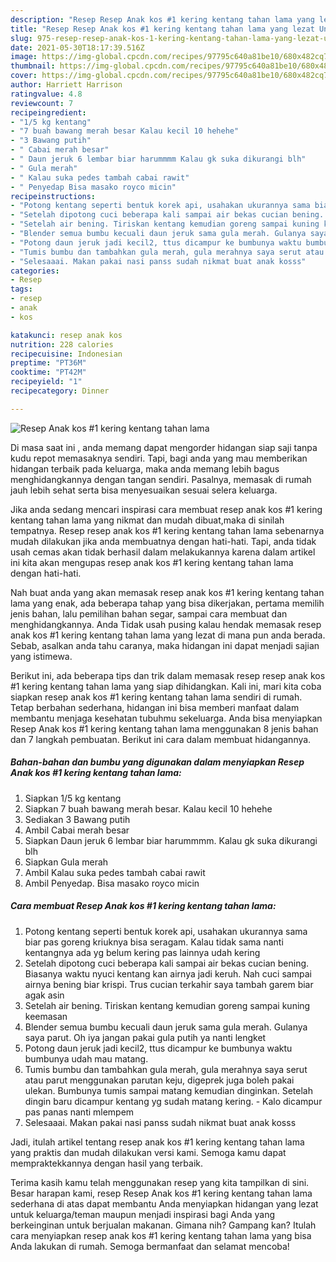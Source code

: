 ```yaml
---
description: "Resep Resep Anak kos #1 kering kentang tahan lama yang lezat Untuk Jualan"
title: "Resep Resep Anak kos #1 kering kentang tahan lama yang lezat Untuk Jualan"
slug: 975-resep-resep-anak-kos-1-kering-kentang-tahan-lama-yang-lezat-untuk-jualan
date: 2021-05-30T18:17:39.516Z
image: https://img-global.cpcdn.com/recipes/97795c640a81be10/680x482cq70/resep-anak-kos-1-kering-kentang-tahan-lama-foto-resep-utama.jpg
thumbnail: https://img-global.cpcdn.com/recipes/97795c640a81be10/680x482cq70/resep-anak-kos-1-kering-kentang-tahan-lama-foto-resep-utama.jpg
cover: https://img-global.cpcdn.com/recipes/97795c640a81be10/680x482cq70/resep-anak-kos-1-kering-kentang-tahan-lama-foto-resep-utama.jpg
author: Harriett Harrison
ratingvalue: 4.8
reviewcount: 7
recipeingredient:
- "1/5 kg kentang"
- "7 buah bawang merah besar Kalau kecil 10 hehehe"
- "3 Bawang putih"
- " Cabai merah besar"
- " Daun jeruk 6 lembar biar harummmm Kalau gk suka dikurangi blh"
- " Gula merah"
- " Kalau suka pedes tambah cabai rawit"
- " Penyedap Bisa masako royco micin"
recipeinstructions:
- "Potong kentang seperti bentuk korek api, usahakan ukurannya sama biar pas goreng kriuknya bisa seragam. Kalau tidak sama nanti kentangnya ada yg belum kering pas lainnya udah kering"
- "Setelah dipotong cuci beberapa kali sampai air bekas cucian bening. Biasanya waktu nyuci kentang kan airnya jadi keruh. Nah cuci sampai airnya bening biar krispi. Trus cucian terkahir saya tambah garem biar agak asin"
- "Setelah air bening. Tiriskan kentang kemudian goreng sampai kuning keemasan"
- "Blender semua bumbu kecuali daun jeruk sama gula merah. Gulanya saya parut. Oh iya jangan pakai gula putih ya nanti lengket"
- "Potong daun jeruk jadi kecil2, ttus dicampur ke bumbunya waktu bumbunya udah mau matang."
- "Tumis bumbu dan tambahkan gula merah, gula merahnya saya serut atau parut menggunakan parutan keju, digeprek juga boleh pakai ulekan. Bumbunya tumis sampai matang kemudian dinginkan. Setelah dingin baru dicampur kentang yg sudah matang kering.  Kalo dicampur pas panas nanti mlempem"
- "Selesaaai. Makan pakai nasi panss sudah nikmat buat anak kosss"
categories:
- Resep
tags:
- resep
- anak
- kos

katakunci: resep anak kos 
nutrition: 228 calories
recipecuisine: Indonesian
preptime: "PT36M"
cooktime: "PT42M"
recipeyield: "1"
recipecategory: Dinner

---
```



![Resep Anak kos #1 kering kentang tahan lama](https://img-global.cpcdn.com/recipes/97795c640a81be10/680x482cq70/resep-anak-kos-1-kering-kentang-tahan-lama-foto-resep-utama.jpg)

Di masa  saat ini , anda memang dapat mengorder hidangan siap saji tanpa kudu repot memasaknya sendiri. Tapi, bagi anda yang mau memberikan hidangan terbaik pada keluarga, maka anda memang lebih bagus menghidangkannya dengan tangan sendiri. Pasalnya, memasak di rumah jauh lebih sehat serta bisa menyesuaikan sesuai selera keluarga.

Jika anda sedang mencari inspirasi cara membuat resep anak kos #1 kering kentang tahan lama yang nikmat dan mudah dibuat,maka di sinilah tempatnya. Resep resep anak kos #1 kering kentang tahan lama  sebenarnya mudah dilakukan jika anda membuatnya dengan hati-hati. Tapi, anda tidak usah cemas akan tidak berhasil dalam melakukannya 
karena dalam artikel ini kita akan mengupas resep anak kos #1 kering kentang tahan lama dengan hati-hati.  



Nah buat anda yang akan memasak resep anak kos #1 kering kentang tahan lama yang enak, ada beberapa tahap yang bisa dikerjakan, pertama memilih jenis bahan, lalu pemilihan bahan segar, sampai cara membuat dan menghidangkannya. Anda Tidak usah pusing kalau hendak memasak resep anak kos #1 kering kentang tahan lama yang lezat di mana pun anda berada. Sebab, asalkan anda  tahu caranya, maka hidangan ini dapat menjadi sajian yang istimewa.

Berikut ini, ada beberapa tips dan trik dalam memasak resep resep anak kos #1 kering kentang tahan lama yang siap dihidangkan. Kali ini, mari kita coba siapkan resep anak kos #1 kering kentang tahan lama sendiri di rumah. Tetap berbahan sederhana, hidangan ini bisa memberi manfaat dalam membantu menjaga kesehatan tubuhmu sekeluarga. Anda bisa menyiapkan Resep Anak kos #1 kering kentang tahan lama menggunakan 8 jenis bahan dan 7 langkah pembuatan. Berikut ini cara dalam membuat hidangannya.

<!--inarticleads1-->

##### Bahan-bahan dan bumbu yang digunakan dalam menyiapkan Resep Anak kos #1 kering kentang tahan lama:

1. Siapkan 1/5 kg kentang
1. Siapkan 7 buah bawang merah besar. Kalau kecil 10 hehehe
1. Sediakan 3 Bawang putih
1. Ambil  Cabai merah besar
1. Siapkan  Daun jeruk 6 lembar biar harummmm. Kalau gk suka dikurangi blh
1. Siapkan  Gula merah
1. Ambil  Kalau suka pedes tambah cabai rawit
1. Ambil  Penyedap. Bisa masako royco micin




<!--inarticleads2-->

##### Cara membuat Resep Anak kos #1 kering kentang tahan lama:

1. Potong kentang seperti bentuk korek api, usahakan ukurannya sama biar pas goreng kriuknya bisa seragam. Kalau tidak sama nanti kentangnya ada yg belum kering pas lainnya udah kering
1. Setelah dipotong cuci beberapa kali sampai air bekas cucian bening. Biasanya waktu nyuci kentang kan airnya jadi keruh. Nah cuci sampai airnya bening biar krispi. Trus cucian terkahir saya tambah garem biar agak asin
1. Setelah air bening. Tiriskan kentang kemudian goreng sampai kuning keemasan
1. Blender semua bumbu kecuali daun jeruk sama gula merah. Gulanya saya parut. Oh iya jangan pakai gula putih ya nanti lengket
1. Potong daun jeruk jadi kecil2, ttus dicampur ke bumbunya waktu bumbunya udah mau matang.
1. Tumis bumbu dan tambahkan gula merah, gula merahnya saya serut atau parut menggunakan parutan keju, digeprek juga boleh pakai ulekan. Bumbunya tumis sampai matang kemudian dinginkan. Setelah dingin baru dicampur kentang yg sudah matang kering.  - Kalo dicampur pas panas nanti mlempem
1. Selesaaai. Makan pakai nasi panss sudah nikmat buat anak kosss




Jadi, itulah artikel tentang  resep anak kos #1 kering kentang tahan lama  yang praktis dan mudah dilakukan versi kami. Semoga kamu dapat mempraktekkannya dengan hasil yang terbaik. 

Terima kasih kamu telah menggunakan resep yang kita tampilkan di sini. Besar harapan kami, resep  Resep Anak kos #1 kering kentang tahan lama sederhana di atas dapat membantu Anda menyiapkan hidangan yang lezat untuk keluarga/teman maupun menjadi inspirasi bagi Anda yang berkeinginan untuk berjualan makanan. Gimana nih? Gampang kan? Itulah cara menyiapkan resep anak kos #1 kering kentang tahan lama yang bisa Anda lakukan di rumah. Semoga bermanfaat dan selamat mencoba!

